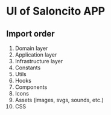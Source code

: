 # UI of Saloncito APP

## Import order
1. Domain layer
2. Application layer
3. Infrastructure layer
4. Constants
5. Utils
6. Hooks
7. Components
8. Icons
9. Assets (images, svgs, sounds, etc.)
10. CSS 